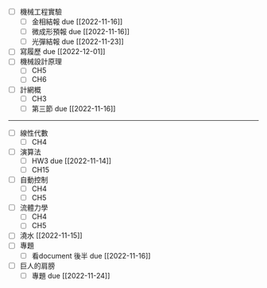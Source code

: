- [ ] 機械工程實驗
	- [ ] 金相結報 due [[2022-11-16]]
	- [ ] 微成形預報 due [[2022-11-16]]
	- [ ] 光彈結報 due [[2022-11-23]]
- [ ] 寫履歷 due [[2022-12-01]]
- [ ] 機械設計原理
	- [ ] CH5
	- [ ] CH6
- [ ] 計網概
	- [ ] CH3
	- [ ] 第三節 due [[2022-11-16]]

---

- [ ] 線性代數
	- [ ] CH4
- [ ] 演算法
	- [ ] HW3 due [[2022-11-14]]
	- [ ] CH15
- [ ] 自動控制
	- [ ] CH4
	- [ ] CH5
- [ ] 流體力學
	- [ ] CH4
	- [ ] CH5
- [ ] 澆水 [[2022-11-15]]
- [ ] 專題
	- [ ] 看document 後半 due [[2022-11-16]]
- [ ] 巨人的肩膀
	- [ ] 專題 due [[2022-11-24]]